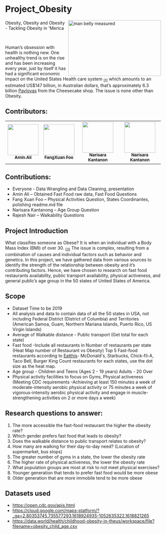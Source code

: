 # Project_Obesity
<img src="https://www.news-medical.net/image.axd?picture=2020%2F8%2Fshutterstock_348926726.jpg" alt="man belly measured" width="300" height="180" align="right">

Obesity, Obesity and Obesity - Tackling Obesity in 'Merica 

<br>
<p style="text-align:left;">
Human’s obsession with health is nothing new. One unhealthy trend is on the rise and has been increasing every year, just by itself it has had a significant economic impact on the United States Health care system <a href="https://www.cdc.gov/obesity/adult/causes.html"><sub>[1]<sub/><a/> which amounts to an estimated US$147 billion, in Australian dollars, that’s approximately 6.3 billion <a href="https://www.cheesecake.com.au/our-cakes/everyday-delights/pavlova-dressed">Pavlovas<a/> from the Cheesecake shop. The issue is none other than Obesity. 
</p>

## Contributors:
<table>
  <tr>
    <td align="center"><a href="https://github.com/AminSundrani"><img src="https://avatars.githubusercontent.com/u/80196469?v=4" width="100px;" alt=""/><br /><sub><b>Amin Ali</b></sub></a><br /></td>
    <td align="center"><a href="https://github.com/foofx88"><img src="https://avatars.githubusercontent.com/u/78995824?v=4" width="100px;" alt=""/><br /><sub><b>FangXuan Foo</b></sub></a><br /></td>
    <td align="center"><a href="https://github.com/knarisara"><img src="https://avatars.githubusercontent.com/u/49220329?v=4" width="100px;" alt=""/><br /><sub><b>Narisara Kantanon</b></sub></a><br /></td>
    <td align="center"><a href="https://github.com/rajeshnair1984"><img src="https://avatars.githubusercontent.com/u/77108751?v=4" width="100px;" alt=""/><br /><sub><b>Narisara Kantanon</b></sub></a><br /></td>
<table />

## Contributions:
<ul>
  <li>Everyone - Data Wrangling and Data Cleaning, presentation</li>
  <li>Amin Ali – Obtained Fast Food raw data, Fast Food Questions</li>
  <li>Fang Xuan Foo – Physical Activities Question, States Coordinantes, polishing readme.md file</li>
  <li>Narisara Kantanong – Age Group Question</li>
  <li>Rajesh Nair – Walkability Questions</li>
</ul>

## Project Introduction
What classifies someone as Obese? It is when an individual with a Body Mass Index (BMI) of over 30.  <a href="https://www.nhs.uk/conditions/obesity/diagnosis/"><sub>[2]<sub/><a/> The issue is complex, resulting from a combination of causes and individual factors such as behavior and genetics. In this project, we have gathered data from various sources to identify the strength of the relationship between obesity and it’s contributing factors. Hence, we have chosen to research on fast food restaurants availability, public transport availability, physical activeness, and general public’s age group in the 50 states of United States of America.
  
## Scope
<ul>
<li>Dataset Time to be 2019</li>
<li>All analysis and data to contain data of all the 50 states in USA, not including Federal District (District of Columbia) and Territories (American Samoa, Guam, Northern Mariana Islands, Puerto Rico, US Virgin Islands) </li>
<li>Average of Walkable distance - Public transport (Get total for each state) </li>
<li>Fast food -Include all restaurants in Number of restaurants per state (Heat Map number of Restaurant vs Obesity) 
Top 5 Fast-food restaurants according to <sub><a href="https://www.eatthis.com/most-popular-fast-food-chains/">Eatthis</a></sub>- McDonald's, Starbucks, Chick-fil-A, Taco Bell, Burger King
Count restaurants for each states, use the dot size as the heat map. </li>
<li>Age group - Children and Teens (Ages 2 - 19 years) Adults - 20 Over</li> 
<li>Physical activity facilities to focus on Gyms, Physical activeness (Meeting CDC requirements -Achieving at least 150 minutes a week of moderate-intensity aerobic physical activity or 75 minutes a week of vigorous-intensity aerobic physical activity and engage in muscle-strengthening activities on 2 or more days a week) </li>
</ul>
  
## Research questions to answer:
1.	The more accessible the fast-food restaurant the higher the obesity rate?
2.	Which gender prefers fast food that leads to obesity?
3.	Does the walkable distance to public transport relates to obesity?
4.	How many are walking for their day-to-day need? (Location of supermarket, bus stops)
5.	The greater number of gyms in a state, the lower the obesity rate
6.	The higher rate of physical activeness, the lower the obesity rate
7.	What population groups are most at risk to not meet physical exercises?
8.	Younger generation that tends to prefer fast food would be more obese
9.	Older generation that are more immobile tend to be more obese

## Datasets used
-	https://open.cdc.gov/apis.html
-	https://cloud.google.com/maps-platform/?_ga=2.80353745.735577293.1618924935-1052635322.1618821265
-	https://data.world/health/childhood-obesity-in-theus/workspace/file?filename=obesity_child_age.csv




